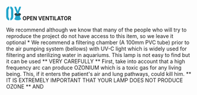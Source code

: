 ![](../../images/OpenVentilatorLogoSmall.png) **OPEN VENTILATOR**

We recommend although we know that many of the people who will try to reproduce the project do not have access to this item, so we leave it optional *  We recommend a filtering chamber (A 100mm PVC tube) prior to the air pumping system (bellows) with UV-C light which is widely used for filtering and sterilizing water in aquariums. This lamp is not easy to find but it can be used ** VERY CAREFULLY **  First, take into account that a high frequency arc can produce OZONIUM which is a toxic gas for any living being. This, if it enters the patient's air and lung pathways, could kill him.  ** IT IS EXTREMELY IMPORTANT THAT YOUR LAMP DOES NOT PRODUCE OZONE **  AND
